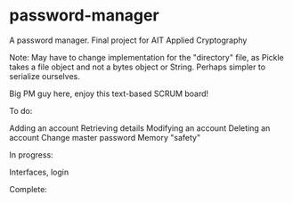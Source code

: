 # password-manager
A password manager. Final project for AIT Applied Cryptography

Note: May have to change implementation for the "directory" file, as Pickle takes a file object and not a bytes object or String. Perhaps simpler to serialize ourselves.

Big PM guy here, enjoy this text-based SCRUM board!

To do:

Adding an account
Retrieving details
Modifying an account
Deleting an account
Change master password
Memory "safety"
  


In progress:

Interfaces,
login

Complete:

